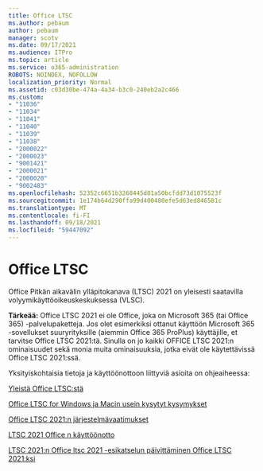 ```yaml
---
title: Office LTSC
ms.author: pebaum
author: pebaum
manager: scotv
ms.date: 09/17/2021
ms.audience: ITPro
ms.topic: article
ms.service: o365-administration
ROBOTS: NOINDEX, NOFOLLOW
localization_priority: Normal
ms.assetid: c03d30be-474a-4a34-b3c0-240eb2a2c466
ms.custom:
- "11036"
- "11034"
- "11041"
- "11040"
- "11039"
- "11038"
- "2000022"
- "2000023"
- "9001421"
- "2000021"
- "2000020"
- "9002483"
ms.openlocfilehash: 52352c6651b3268445d01a50bcfdd73d1075523f
ms.sourcegitcommit: 1e174b64d290ffa99d400480efe5d63ed846581c
ms.translationtype: MT
ms.contentlocale: fi-FI
ms.lasthandoff: 09/18/2021
ms.locfileid: "59447092"
---
```

# <a name="office-ltsc"></a>Office LTSC

Office Pitkän aikavälin ylläpitokanava (LTSC) 2021 on yleisesti saatavilla volyymikäyttöoikeuskeskuksessa (VLSC).

**Tärkeää:** Office LTSC 2021 ei ole Office, joka on Microsoft 365 (tai Office 365) -palvelupaketteja. Jos olet esimerkiksi ottanut käyttöön Microsoft 365 -sovellukset suuryrityksille (aiemmin Office 365 ProPlus) käyttäjille, et tarvitse Office LTSC 2021:tä. Sinulla on jo kaikki OFFICE LTSC 2021:n ominaisuudet sekä monia muita ominaisuuksia, jotka eivät ole käytettävissä Office LTSC 2021:ssä.

Yksityiskohtaisia tietoja ja käyttöönottoon liittyviä asioita on ohjeaiheessa:

[Yleistä Office LTSC:stä](https://docs.microsoft.com/deployoffice/ltsc2021/overview)  

[Office LTSC for Windows ja Macin usein kysytyt kysymykset](https://support.microsoft.com/office/office-ltsc-for-windows-and-mac-faq-d574cf0b-3ebc-42cf-9035-a3b837e0463c)  

[Office LTSC 2021:n järjestelmävaatimukset](https://www.microsoft.com/microsoft-365/microsoft-365-and-office-resources?rtc=1#coreui-heading-kg69bnh)

[LTSC 2021 Office n käyttöönotto](https://docs.microsoft.com/deployoffice/ltsc2021/deploy)

[LTSC 2021:n Office ltsc 2021 -esikatselun päivittäminen Office LTSC 2021:ksi](https://docs.microsoft.com/deployoffice/ltsc2021/update-from-preview)